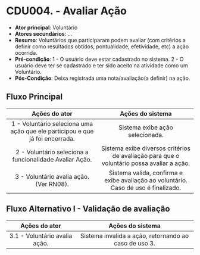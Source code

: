 
# CDU004. - Avaliar Ação

- **Ator principal**: Voluntário
- **Atores secundários**: ...
- **Resumo**: Voluntários que participaram podem avaliar (com critérios a definir como resultados obtidos, pontualidade, efetividade, etc) a ação ocorrida.
- **Pré-condição**: 1 - O usuário deve estar cadastrado no sistema. 2 - O usuário deve ter se cadastrado e ter sido aceito na atividade como um Voluntário.
- **Pós-Condição**: Deixa registrada uma nota/avaliação(a definir) na ação.

## Fluxo Principal

| Ações do ator | Ações do sistema |
| :-----------------: | :-----------------: |
| 1 - Voluntário seleciona uma ação que ele participou e que já foi encerrada. | Sistema exibe ação selecionada. |  
| 2 - Voluntário seleciona a funcionalidade Avaliar Ação. | Sistema exibe diversos critérios de avaliação para que o voluntário possa avaliar a ação. |
| 3 - Voluntário avalia ação. (Ver RN08). | Sistema valida, confirma e exibe avaliação ao voluntário. Caso de uso é finalizado.

## Fluxo Alternativo I - Validação de avaliação

| Ações do ator | Ações do sistema |
| :-----------------: |:-----------------: |
| 3.1 - Voluntário avalia ação. | Sistema invalida a ação, retornando ao caso de uso 3. |  
